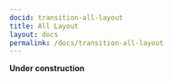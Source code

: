 ```yaml
---
docid: transition-all-layout
title: All Layout
layout: docs
permalink: /docs/transition-all-layout
---
```


**Under construction**
